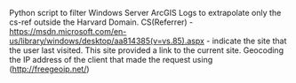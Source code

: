 Python script to filter Windows Server ArcGIS Logs to extrapolate only the cs-ref
outside the Harvard Domain. CS(Referrer) - https://msdn.microsoft.com/en-us/library/windows/desktop/aa814385(v=vs.85).aspx - indicate
the site that the user last visited. This site provided a link to the current site. 
Geocoding the IP address of the client that made the request using (http://freegeoip.net/)
